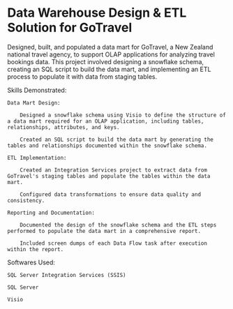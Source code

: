 # Data Warehouse Design & ETL Solution for GoTravel
 

Designed, built, and populated a data mart for GoTravel, a New Zealand national travel agency, to support OLAP applications for analyzing travel bookings data. This project involved designing a snowflake schema, creating an SQL script to build the data mart, and implementing an ETL process to populate it with data from staging tables.

Skills Demonstrated:

    Data Mart Design:

        Designed a snowflake schema using Visio to define the structure of a data mart required for an OLAP application, including tables, relationships, attributes, and keys.

        Created an SQL script to build the data mart by generating the tables and relationships documented within the snowflake schema.

    ETL Implementation:

        Created an Integration Services project to extract data from GoTravel's staging tables and populate the tables within the data mart.

        Configured data transformations to ensure data quality and consistency.

    Reporting and Documentation:

        Documented the design of the snowflake schema and the ETL steps performed to populate the data mart in a comprehensive report.

        Included screen dumps of each Data Flow task after execution within the report.

Softwares Used:

    SQL Server Integration Services (SSIS)

    SQL Server

    Visio
